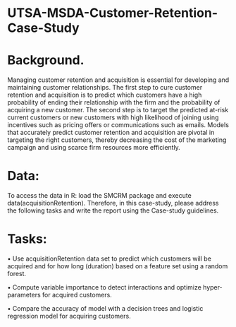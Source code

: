# UTSA-MSDA-Customer-Retention-Case-Study

# Background.

Managing customer retention and acquisition is essential for developing and
maintaining customer relationships. The first step to cure customer retention
and acquisition is to predict which customers have a high probability of ending
their relationship with the firm and the probability of acquiring a new customer.
The second step is to target the predicted at-risk current customers or new
customers with high likelihood of joining using incentives such as pricing offers
or communications such as emails. Models that accurately predict customer
retention and acquisition are pivotal in targeting the right customers, thereby
decreasing the cost of the marketing campaign and using scarce firm resources
more efficiently.

# Data:
To access the data in R: load the SMCRM package and execute
data(acquisitionRetention).
Therefore, in this case-study, please address the following tasks and write the
report using the Case-study guidelines.

# Tasks:
• Use acquisitionRetention data set to predict which customers will be
acquired and for how long (duration) based on a feature set using a random
forest.

• Compute variable importance to detect interactions and optimize hyper-
parameters for acquired customers.

• Compare the accuracy of model with a decision trees and logistic regression
model for acquiring customers.
